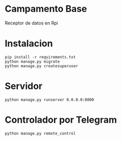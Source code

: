 # Campamento Base
Receptor de datos en Rpi

# Instalacion
```
pip install -r requirements.txt
python manage.py migrate
python manage.py createsuperuser
```

# Servidor
```
python manage.py runserver 0.0.0.0:8000
```

# Controlador por Telegram
```
python manage.py remote_control
```
